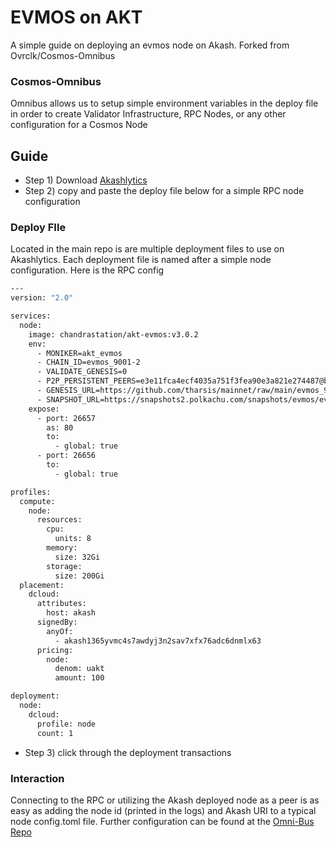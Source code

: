 # EVMOS on AKT
A simple guide on deploying an evmos node on Akash. Forked from Ovrclk/Cosmos-Omnibus 

### Cosmos-Omnibus

Omnibus allows us to setup simple environment variables in the deploy file in order to create Validator Infrastructure, RPC Nodes, or any other configuration for a Cosmos Node

## Guide 

* Step 1) Download [Akashlytics](https://akashlytics.com/deploy)
* Step 2) copy and paste the deploy file below for a simple RPC node configuration

### Deploy FIle

Located in the main repo is are multiple deployment files to use on Akashlytics. Each deployment file is named after a simple node configuration. Here is the RPC config

```bash
---
version: "2.0"

services:
  node:
    image: chandrastation/akt-evmos:v3.0.2
    env:
      - MONIKER=akt_evmos
      - CHAIN_ID=evmos_9001-2
      - VALIDATE_GENESIS=0
      - P2P_PERSISTENT_PEERS=e3e11fca4ecf4035a751f3fea90e3a821e274487@bd-evmos-mainnet-seed-node-01.bdnodes.net:26656,fc86e7e75c5d2e4699535e1b1bec98ae55b16826@bd-evmos-mainnet-seed-node-02.bdnodes.net:26656,40f4fac63da8b1ce8f850b0fa0f79b2699d2ce72@seed.evmos.jerrychong.com:26656,eaa3dae2275faf9f599690c336d0e41e59fa6ae0@65.108.6.69:26656
      - GENESIS_URL=https://github.com/tharsis/mainnet/raw/main/evmos_9001-2/genesis.json.zip
      - SNAPSHOT_URL=https://snapshots2.polkachu.com/snapshots/evmos/evmos_225990.tar.lz4
    expose:
      - port: 26657
        as: 80
        to:
          - global: true
      - port: 26656
        to:
          - global: true

profiles:
  compute:
    node:
      resources:
        cpu:
          units: 8
        memory:
          size: 32Gi
        storage:
          size: 200Gi
  placement:
    dcloud:
      attributes:
        host: akash
      signedBy:
        anyOf:
          - akash1365yvmc4s7awdyj3n2sav7xfx76adc6dnmlx63
      pricing:
        node:
          denom: uakt
          amount: 100

deployment:
  node:
    dcloud:
      profile: node
      count: 1
```
* Step 3) click through the deployment transactions

### Interaction
Connecting to the RPC or utilizing the Akash deployed node as a peer is as easy as adding the node id (printed in the logs) and Akash URI to a typical node config.toml file. Further configuration can be found at the [Omni-Bus Repo](https://github.com/ovrclk/cosmos-omnibus)
